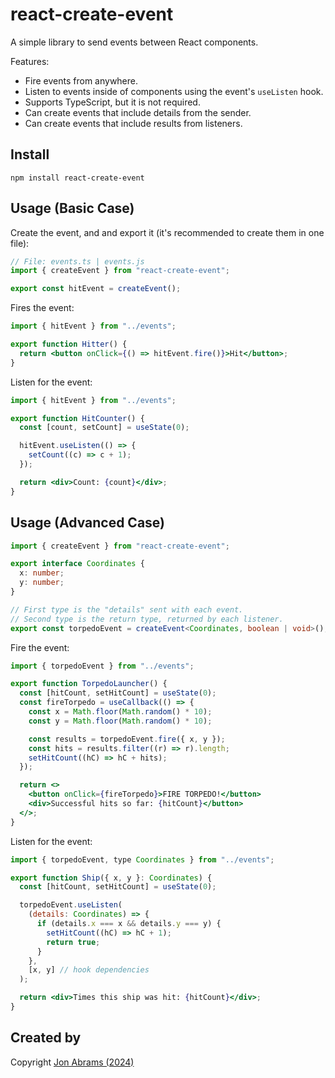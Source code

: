 # react-create-event

A simple library to send events between React components.

Features:

- Fire events from anywhere.
- Listen to events inside of components using the event's `useListen` hook.
- Supports TypeScript, but it is not required.
- Can create events that include details from the sender.
- Can create events that include results from listeners.

## Install

```
npm install react-create-event
```

## Usage (Basic Case)

Create the event, and and export it (it's recommended to create them in one file):

```ts
// File: events.ts | events.js
import { createEvent } from "react-create-event";

export const hitEvent = createEvent();
```

Fires the event:

```jsx
import { hitEvent } from "../events";

export function Hitter() {
  return <button onClick={() => hitEvent.fire()}>Hit</button>;
}
```

Listen for the event:

```jsx
import { hitEvent } from "../events";

export function HitCounter() {
  const [count, setCount] = useState(0);

  hitEvent.useListen(() => {
    setCount((c) => c + 1);
  });

  return <div>Count: {count}</div>;
}
```

## Usage (Advanced Case)

```ts
import { createEvent } from "react-create-event";

export interface Coordinates {
  x: number;
  y: number;
}

// First type is the "details" sent with each event.
// Second type is the return type, returned by each listener.
export const torpedoEvent = createEvent<Coordinates, boolean | void>();
```

Fire the event:

```jsx
import { torpedoEvent } from "../events";

export function TorpedoLauncher() {
  const [hitCount, setHitCount] = useState(0);
  const fireTorpedo = useCallback(() => {
    const x = Math.floor(Math.random() * 10);
    const y = Math.floor(Math.random() * 10);

    const results = torpedoEvent.fire({ x, y });
    const hits = results.filter((r) => r).length;
    setHitCount((hC) => hC + hits);
  });

  return <>
    <button onClick={fireTorpedo}>FIRE TORPEDO!</button>
    <div>Successful hits so far: {hitCount}</button>
  </>;
}
```

Listen for the event:

```jsx
import { torpedoEvent, type Coordinates } from "../events";

export function Ship({ x, y }: Coordinates) {
  const [hitCount, setHitCount] = useState(0);

  torpedoEvent.useListen(
    (details: Coordinates) => {
      if (details.x === x && details.y === y) {
        setHitCount((hC) => hC + 1);
        return true;
      }
    },
    [x, y] // hook dependencies
  );

  return <div>Times this ship was hit: {hitCount}</div>;
}
```

## Created by

Copyright [Jon Abrams (2024)](https://threads.net/@jon.abrams)
